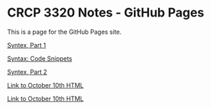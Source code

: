 # CRCP 3320 Notes - GitHub Pages

This is a page for the GitHub Pages site.

[Syntex, Part 1](./syntax-exploration.md)


[Syntax: Code Snippets](./syntax-exploration.md#code-snippets)


[Syntex, Part 2](./syntax-exploration_2.md)

[Link to October 10th HTML](./2024-10-10/index.html)

<a href="./2024-10-10/index.html">Link to October 10th HTML</a>